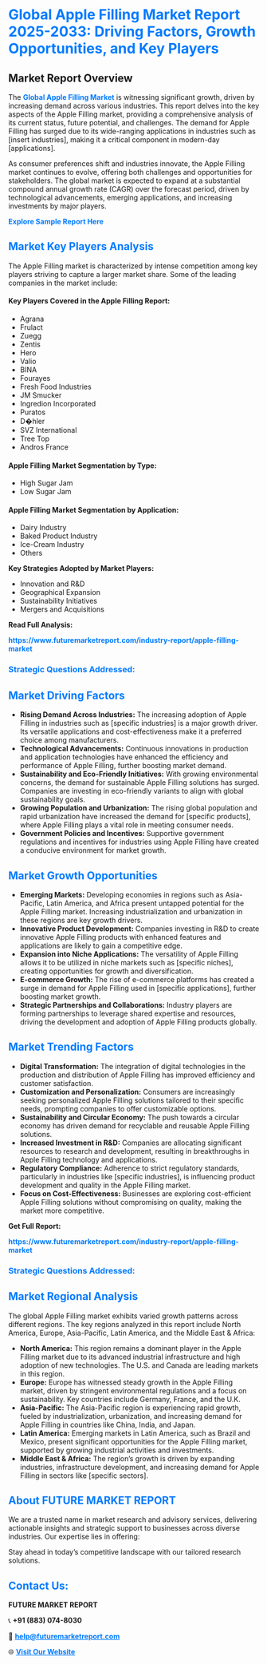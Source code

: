 <h1 style="color: #007BFF;">Global Apple Filling Market Report 2025-2033: Driving Factors, Growth Opportunities, and Key Players</h1>

<section id="overview">
<h2>Market Report Overview</h2>
<p>The <a href="https://www.futuremarketreport.com/industry-report/apple-filling-market" style="color: #007BFF; text-decoration: none;"><strong>Global Apple Filling Market</strong></a> is witnessing significant growth, driven by increasing demand across various industries. This report delves into the key aspects of the Apple Filling market, providing a comprehensive analysis of its current status, future potential, and challenges. The demand for Apple Filling has surged due to its wide-ranging applications in industries such as [insert industries], making it a critical component in modern-day [applications].</p>
<p>As consumer preferences shift and industries innovate, the Apple Filling market continues to evolve, offering both challenges and opportunities for stakeholders. The global market is expected to expand at a substantial compound annual growth rate (CAGR) over the forecast period, driven by technological advancements, emerging applications, and increasing investments by major players.</p>
</section>

<section id="overview">
<p><a href="https://www.futuremarketreport.com/request-sample/reportId=37041" style="color: #007BFF; text-decoration: none;"><strong>Explore Sample Report Here</strong></a></p>
</section>

<section id="key-players">
<h2 style="color: #007BFF;">Market Key Players Analysis</h2>
<p>The Apple Filling market is characterized by intense competition among key players striving to capture a larger market share. Some of the leading companies in the market include:</p>
<h4>Key Players Covered in the Apple Filling Report:</h4>
<ul><li>Agrana</li><li>Frulact</li><li>Zuegg</li><li>Zentis</li><li>Hero</li><li>Valio</li><li>BINA</li><li>Fourayes</li><li>Fresh Food Industries</li><li>JM Smucker</li><li>Ingredion Incorporated</li><li>Puratos</li><li>D�hler</li><li>SVZ International</li><li>Tree Top</li><li>Andros France</li></ul>
<h4>Apple Filling Market Segmentation by Type:</h4>
<ul><li>High Sugar Jam</li><li>Low Sugar Jam</li></ul>

<h4>Apple Filling Market Segmentation by Application:</h4>
<ul><li>Dairy Industry</li><li>Baked Product Industry</li><li>Ice-Cream Industry</li><li>Others</li></ul>
<p><strong>Key Strategies Adopted by Market Players:</strong></p>
<ul>
<li>Innovation and R&D</li>
<li>Geographical Expansion</li>
<li>Sustainability Initiatives</li>
<li>Mergers and Acquisitions</li>
</ul>
</section>

<section>
<p><strong>Read Full Analysis: </strong></p><a href="https://www.futuremarketreport.com/industry-report/apple-filling-market" style="color: #007BFF; text-decoration: none;"><strong>https://www.futuremarketreport.com/industry-report/apple-filling-market</strong></a>
<h3 style="color: #007BFF;">Strategic Questions Addressed:</h3>
</section>

<section id="driving-factors">
<h2 style="color: #007BFF;">Market Driving Factors</h2>
<ul>
<li><strong>Rising Demand Across Industries:</strong> The increasing adoption of Apple Filling in industries such as [specific industries] is a major growth driver. Its versatile applications and cost-effectiveness make it a preferred choice among manufacturers.</li>
<li><strong>Technological Advancements:</strong> Continuous innovations in production and application technologies have enhanced the efficiency and performance of Apple Filling, further boosting market demand.</li>
<li><strong>Sustainability and Eco-Friendly Initiatives:</strong> With growing environmental concerns, the demand for sustainable Apple Filling solutions has surged. Companies are investing in eco-friendly variants to align with global sustainability goals.</li>
<li><strong>Growing Population and Urbanization:</strong> The rising global population and rapid urbanization have increased the demand for [specific products], where Apple Filling plays a vital role in meeting consumer needs.</li>
<li><strong>Government Policies and Incentives:</strong> Supportive government regulations and incentives for industries using Apple Filling have created a conducive environment for market growth.</li>
</ul>
</section>

<section id="growth-opportunities">
<h2 style="color: #007BFF;">Market Growth Opportunities</h2>
<ul>
<li><strong>Emerging Markets:</strong> Developing economies in regions such as Asia-Pacific, Latin America, and Africa present untapped potential for the Apple Filling market. Increasing industrialization and urbanization in these regions are key growth drivers.</li>
<li><strong>Innovative Product Development:</strong> Companies investing in R&D to create innovative Apple Filling products with enhanced features and applications are likely to gain a competitive edge.</li>
<li><strong>Expansion into Niche Applications:</strong> The versatility of Apple Filling allows it to be utilized in niche markets such as [specific niches], creating opportunities for growth and diversification.</li>
<li><strong>E-commerce Growth:</strong> The rise of e-commerce platforms has created a surge in demand for Apple Filling used in [specific applications], further boosting market growth.</li>
<li><strong>Strategic Partnerships and Collaborations:</strong> Industry players are forming partnerships to leverage shared expertise and resources, driving the development and adoption of Apple Filling products globally.</li>
</ul>
</section>

<section id="trending-factors">
<h2 style="color: #007BFF;">Market Trending Factors</h2>
<ul>
<li><strong>Digital Transformation:</strong> The integration of digital technologies in the production and distribution of Apple Filling has improved efficiency and customer satisfaction.</li>
<li><strong>Customization and Personalization:</strong> Consumers are increasingly seeking personalized Apple Filling solutions tailored to their specific needs, prompting companies to offer customizable options.</li>
<li><strong>Sustainability and Circular Economy:</strong> The push towards a circular economy has driven demand for recyclable and reusable Apple Filling solutions.</li>
<li><strong>Increased Investment in R&D:</strong> Companies are allocating significant resources to research and development, resulting in breakthroughs in Apple Filling technology and applications.</li>
<li><strong>Regulatory Compliance:</strong> Adherence to strict regulatory standards, particularly in industries like [specific industries], is influencing product development and quality in the Apple Filling market.</li>
<li><strong>Focus on Cost-Effectiveness:</strong> Businesses are exploring cost-efficient Apple Filling solutions without compromising on quality, making the market more competitive.</li>
</ul>
</section>

<section>
<p><strong>Get Full Report: </strong></p><a href="https://www.futuremarketreport.com/industry-report/apple-filling-market" style="color: #007BFF; text-decoration: none;"><strong>https://www.futuremarketreport.com/industry-report/apple-filling-market</strong></a>
<h3 style="color: #007BFF;">Strategic Questions Addressed:</h3>
</section>


<section id="regional-analysis">
<h2 style="color: #007BFF;">Market Regional Analysis</h2>
<p>The global Apple Filling market exhibits varied growth patterns across different regions. The key regions analyzed in this report include North America, Europe, Asia-Pacific, Latin America, and the Middle East & Africa:</p>
<ul>
<li><strong>North America:</strong> This region remains a dominant player in the Apple Filling market due to its advanced industrial infrastructure and high adoption of new technologies. The U.S. and Canada are leading markets in this region.</li>
<li><strong>Europe:</strong> Europe has witnessed steady growth in the Apple Filling market, driven by stringent environmental regulations and a focus on sustainability. Key countries include Germany, France, and the U.K.</li>
<li><strong>Asia-Pacific:</strong> The Asia-Pacific region is experiencing rapid growth, fueled by industrialization, urbanization, and increasing demand for Apple Filling in countries like China, India, and Japan.</li>
<li><strong>Latin America:</strong> Emerging markets in Latin America, such as Brazil and Mexico, present significant opportunities for the Apple Filling market, supported by growing industrial activities and investments.</li>
<li><strong>Middle East & Africa:</strong> The region’s growth is driven by expanding industries, infrastructure development, and increasing demand for Apple Filling in sectors like [specific sectors].</li>
</ul>
</section>

<footer>
<h2 style="color: #007BFF;">About FUTURE MARKET REPORT</h2>
<p>We are a trusted name in market research and advisory services, delivering actionable insights and strategic support to businesses across diverse industries. Our expertise lies in offering:</p>

<p>Stay ahead in today’s competitive landscape with our tailored research solutions.</p>

<h2 style="color: #007BFF;">Contact Us:</h2>
<p><strong>FUTURE MARKET REPORT</strong></p>
<p>📞 <strong>+91 (883) 074-8030</strong></p>
<p>📧 <strong><a href="mailto:help@futuremarketreport.com" style="color: #007BFF;">help@futuremarketreport.com</a></strong></p>
<p>🌐 <strong><a href="https://www.futuremarketreport.com/" style="color: #007BFF;">Visit Our Website</a></strong></p>
</footer>